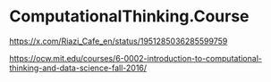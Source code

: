 # ComputationalThinking.Course
https://x.com/Riazi_Cafe_en/status/1951285036285599759

https://ocw.mit.edu/courses/6-0002-introduction-to-computational-thinking-and-data-science-fall-2016/
